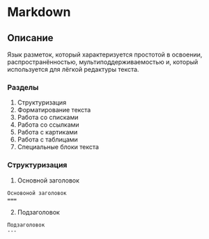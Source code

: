 Markdown
===
Описание
---
Язык разметок, который характеризуется простотой в освоении, распространённостью, мультиподдерживаемостью и, который используется для лёгкой редактуры текста.

### Разделы
1. Структуризация
2. Форматирование текста
3. Работа со списками
4. Работа со ссылками
5. Работа с картиками
6. Работа с таблицами
7. Специальные блоки текста

### Структуризация

1. Основной заголовок
```
Основоной заголовок
===
```
2. Подзаголовок
```
Подзаголовок
---
```